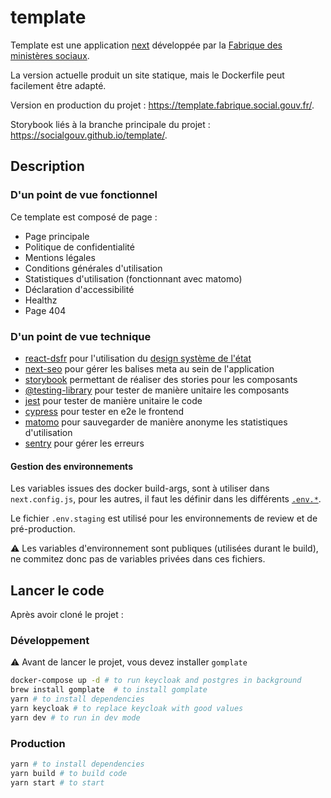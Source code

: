 # template

Template est une application [next](https://nextjs.org/) développée par la [Fabrique des ministères sociaux](https://www.fabrique.social.gouv.fr/).

La version actuelle produit un site statique, mais le Dockerfile peut facilement être adapté.

Version en production du projet : <https://template.fabrique.social.gouv.fr/>.

Storybook liés à la branche principale du projet : <https://socialgouv.github.io/template/>.

## Description

### D'un point de vue fonctionnel

Ce template est composé de page :

- Page principale
- Politique de confidentialité
- Mentions légales
- Conditions générales d'utilisation
- Statistiques d'utilisation (fonctionnant avec matomo)
- Déclaration d'accessibilité
- Healthz
- Page 404

### D'un point de vue technique

- [react-dsfr](https://dataesr.github.io/react-dsfr/) pour l'utilisation du [design système de l'état](https://www.systeme-de-design.gouv.fr/)
- [next-seo](https://github.com/garmeeh/next-seo) pour gérer les balises meta au sein de l'application
- [storybook](https://storybook.js.org/) permettant de réaliser des stories pour les composants
- [@testing-library](https://testing-library.com/) pour tester de manière unitaire les composants
- [jest](https://jestjs.io/) pour tester de manière unitaire le code
- [cypress](https://www.cypress.io/) pour tester en e2e le frontend
- [matomo](https://matomo.org/) pour sauvegarder de manière anonyme les statistiques d'utilisation
- [sentry](https://sentry.io/) pour gérer les erreurs

#### Gestion des environnements

Les variables issues des docker build-args, sont à utiliser dans `next.config.js`, pour les autres, il faut les définir dans les différents [`.env.*`](https://nextjs.org/docs/basic-features/environment-variables#environment-variable-load-order).

Le fichier `.env.staging` est utilisé pour les environnements de review et de pré-production.

:warning: Les variables d'environnement sont publiques (utilisées durant le build), ne commitez donc pas de variables privées dans ces fichiers.

## Lancer le code

Après avoir cloné le projet :

### Développement

:warning: Avant de lancer le projet, vous devez installer `gomplate`

```bash
docker-compose up -d # to run keycloak and postgres in background
brew install gomplate  # to install gomplate
yarn # to install dependencies
yarn keycloak # to replace keycloak with good values
yarn dev # to run in dev mode
```

### Production

```bash
yarn # to install dependencies
yarn build # to build code
yarn start # to start
```
